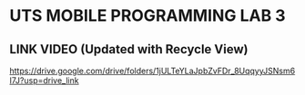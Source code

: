 # UTS MOBILE PROGRAMMING LAB 3
## LINK VIDEO (Updated with Recycle View)
https://drive.google.com/drive/folders/1jULTeYLaJpbZvFDr_8UqqyyJSNsm6I7J?usp=drive_link

